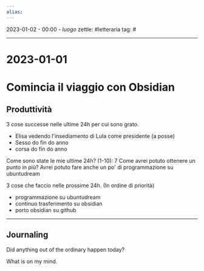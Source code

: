 ```yaml
---
alias: 
---
```

2023-01-02 - 00:00 - *luogo*
zettle: #letteraria
tag: #

---
# 2023-01-01

# Comincia il viaggio con Obsidian

## Produttività
3 cose successe nelle ultime 24h per cui sono grato.
- Elisa vedendo l'insediamento di Lula come presidente (a posse)
- Sesso do fin do anno
- corsa do fin do anno

Come sono state le mie ultime 24h? (1-10): 7
Come avrei potuto ottenere un punto in più? 
Avrei potuto fare anche un po' di programmazione su ubuntudream

3 cose che faccio nelle prossime 24h. (In ordine di priorità)
- programmazione su ubuntudream
- continuo trasferimento su obsidian
- porto obsidian su github

---
## Journaling

Did anything out of the ordinary happen today?

What is on my mind.
